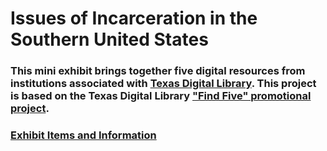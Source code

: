 # Issues of Incarceration in the Southern United States
### This mini exhibit brings together five digital resources from institutions associated with [Texas Digital Library](https://www.tdl.org/members/). This project is based on the Texas Digital Library ["Find Five" promotional project](https://www.tdl.org/2020/04/join-find-five/). 


### [Exhibit Items and Information](incarceration-exhibit.md)
